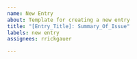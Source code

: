 ```yaml
---
name: New Entry
about: Template for creating a new entry
title: "[Entry_Title]: Summary_Of_Issue"
labels: new entry
assignees: rrickgauer

---
```



